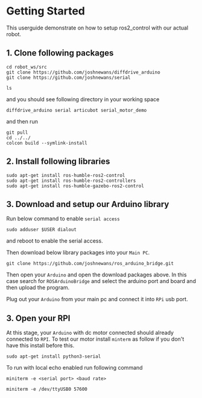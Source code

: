 # Getting Started

This userguide demonstrate on how to setup ros2_control with our actual robot.

## 1. Clone following packages
```
cd robot_ws/src
git clone https://github.com/joshnewans/diffdrive_arduino
git clone https://github.com/joshnewans/serial

ls
```
and you should see following directory in your working space
```
diffdrive_arduino serial articubot serial_motor_demo
```
and then run
```
git pull
cd ../../
colcon build --symlink-install
```
## 2. Install following libraries
```
sudo apt-get install ros-humble-ros2-control
sudo apt-get install ros-humble-ros2-controllers
sudo apt-get install ros-humble-gazebo-ros2-control
```

## 3. Download and setup our Arduino library

Run below command to enable `serial access`
```
sudo adduser $USER dialout
```
and reboot to enable the serial access.

Then download below library packages into your `Main PC`.
```
git clone https://github.com/joshnewans/ros_arduino_bridge.git
```

Then open your `Arduino` and open the download packages above. In this case search for `ROSArduinoBridge` 
and select the arduino port and board and then upload the program.

Plug out your `Arduino` from your main pc and connect it into `RPi` usb port.

## 3. Open your RPI
At this stage, your `Arduino` with dc motor connected should already connected to `RPI`. To test our motor install `minterm`
as follow if you don't have this install before this.
```
sudo apt-get install python3-serial
```

To run with local echo enabled run following command
```
miniterm -e <serial port> <baud rate>

miniterm -e /dev/ttyUSB0 57600
```






